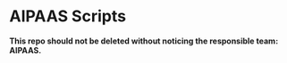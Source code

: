 # AIPAAS Scripts

**This repo should not be deleted without noticing the responsible team: AIPAAS.**
